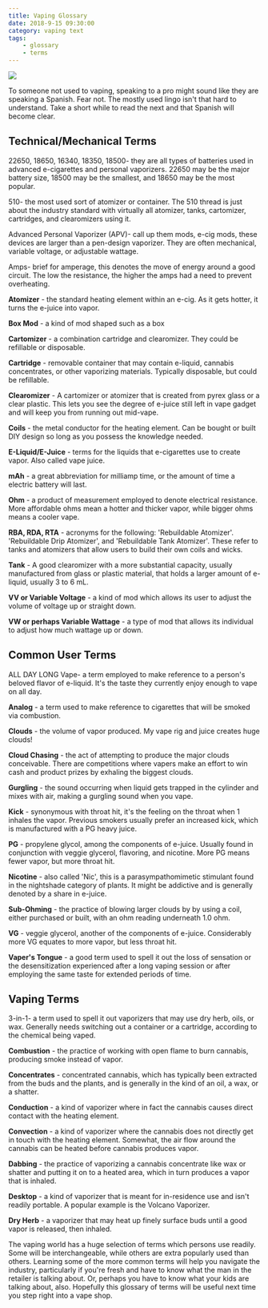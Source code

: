 ```yaml
---
title: Vaping Glossary
date: 2018-9-15 09:30:00
category: vaping text
tags:
	- glossary
	- terms
---
```


![](/images/4.jpg)

To someone not used to vaping, speaking to a pro might sound like they are speaking a Spanish. Fear not. The mostly used lingo isn't that hard to understand. Take a short while to read the next and that Spanish will become clear.

<!-- more -->

## Technical/Mechanical Terms

22650, 18650, 16340, 18350, 18500- they are all types of batteries used in advanced e-cigarettes and personal vaporizers. 22650 may be the major battery size, 18500 may be the smallest, and 18650 may be the most popular.

510- the most used sort of atomizer or container. The 510 thread is just about the industry standard with virtually all atomizer, tanks, cartomizer, cartridges, and clearomizers using it.

Advanced Personal Vaporizer (APV)- call up them mods, e-cig mods, these devices are larger than a pen-design vaporizer. They are often mechanical, variable voltage, or adjustable wattage.

Amps- brief for amperage, this denotes the move of energy around a good circuit. The low the resistance, the higher the amps had a need to prevent overheating.

__Atomizer__ - the standard heating element within an e-cig. As it gets hotter, it turns the e-juice into vapor.

__Box Mod__ - a kind of mod shaped such as a box

__Cartomizer__ - a combination cartridge and clearomizer. They could be refillable or disposable.

__Cartridge__ - removable container that may contain e-liquid, cannabis concentrates, or other vaporizing materials. Typically disposable, but could be refillable.

__Clearomizer__ - A cartomizer or atomizer that is created from pyrex glass or a clear plastic. This lets you see the degree of e-juice still left in vape gadget and will keep you from running out mid-vape.

__Coils__ - the metal conductor for the heating element. Can be bought or built DIY design so long as you possess the knowledge needed.

__E-Liquid/E-Juice__ - terms for the liquids that e-cigarettes use to create vapor. Also called vape juice.

__mAh__ - a great abbreviation for milliamp time, or the amount of time a electric battery will last.

__Ohm__ - a product of measurement employed to denote electrical resistance. More affordable ohms mean a hotter and thicker vapor, while bigger ohms means a cooler vape.

__RBA, RDA, RTA__ - acronyms for the following: 'Rebuildable Atomizer'. 'Rebuildable Drip Atomizer', and 'Rebuildable Tank Atomizer'. These refer to tanks and atomizers that allow users to build their own coils and wicks.

__Tank__ - A good clearomizer with a more substantial capacity, usually manufactured from glass or plastic material, that holds a larger amount of e-liquid, usually 3 to 6 mL.

__VV or Variable Voltage__ - a kind of mod which allows its user to adjust the volume of voltage up or straight down.

__VW or perhaps Variable Wattage__ - a type of mod that allows its individual to adjust how much wattage up or down.

## Common User Terms

ALL DAY LONG Vape- a term employed to make reference to a person's beloved flavor of e-liquid. It's the taste they currently enjoy enough to vape on all day.

__Analog__ - a term used to make reference to cigarettes that will be smoked via combustion.

__Clouds__ - the volume of vapor produced. My vape rig and juice creates huge clouds!

__Cloud Chasing__ - the act of attempting to produce the major clouds conceivable. There are competitions where vapers make an effort to win cash and product prizes by exhaling the biggest clouds.

__Gurgling__ - the sound occurring when liquid gets trapped in the cylinder and mixes with air, making a gurgling sound when you vape.

__Kick__ - synonymous with throat hit, it's the feeling on the throat when 1 inhales the vapor. Previous smokers usually prefer an increased kick, which is manufactured with a PG heavy juice.

__PG__ - propylene glycol, among the components of e-juice. Usually found in conjunction with veggie glycerol, flavoring, and nicotine. More PG means fewer vapor, but more throat hit.

__Nicotine__ - also called 'Nic', this is a parasympathomimetic stimulant found in the nightshade category of plants. It might be addictive and is generally denoted by a share in e-juice.

__Sub-Ohming__ - the practice of blowing larger clouds by by using a coil, either purchased or built, with an ohm reading underneath 1.0 ohm.

__VG__ - veggie glycerol, another of the components of e-juice. Considerably more VG equates to more vapor, but less throat hit.

__Vaper's Tongue__ - a good term used to spell it out the loss of sensation or the desensitization experienced after a long vaping session or after employing the same taste for extended periods of time.

## Vaping Terms

3-in-1- a term used to spell it out vaporizers that may use dry herb, oils, or wax. Generally needs switching out a container or a cartridge, according to the chemical being vaped.

__Combustion__ - the practice of working with open flame to burn cannabis, producing smoke instead of vapor.

__Concentrates__ - concentrated cannabis, which has typically been extracted from the buds and the plants, and is generally in the kind of an oil, a wax, or a shatter.

__Conduction__ - a kind of vaporizer where in fact the cannabis causes direct contact with the heating element.

__Convection__ - a kind of vaporizer where the cannabis does not directly get in touch with the heating element. Somewhat, the air flow around the cannabis can be heated before cannabis produces vapor.

__Dabbing__ - the practice of vaporizing a cannabis concentrate like wax or shatter and putting it on to a heated area, which in turn produces a vapor that is inhaled.

__Desktop__ - a kind of vaporizer that is meant for in-residence use and isn't readily portable. A popular example is the Volcano Vaporizer.

__Dry Herb__ - a vaporizer that may heat up finely surface buds until a good vapor is released, then inhaled.

The vaping world has a huge selection of terms which persons use readily. Some will be interchangeable, while others are extra popularly used than others. Learning some of the more common terms will help you navigate the industry, particularly if you're fresh and have to know what the man in the retailer is talking about. Or, perhaps you have to know what your kids are talking about, also. Hopefully this glossary of terms will be useful next time you step right into a vape shop.